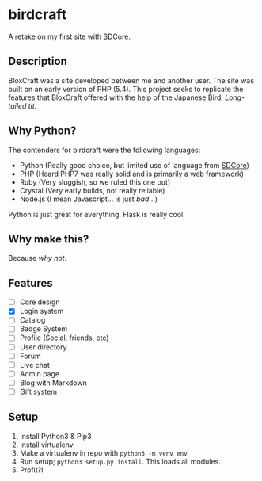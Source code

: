 # birdcraft
A retake on my first site with [SDCore](https://github.com/SDCore).

## Description
BloxCraft was a site developed between me and another user.
The site was built on an early version of PHP (5.4).
This project seeks to replicate the features that BloxCraft offered with the help of the Japanese Bird, *Long-tailed tit*.

## Why Python?
The contenders for birdcraft were the following languages:
* Python (Really good choice, but limited use of language from [SDCore](https://github.com/SDCore))
* PHP (Heard PHP7 was really solid and is primarily a web framework)
* Ruby (Very sluggish, so we ruled this one out)
* Crystal (Very early builds, not really reliable)
* Node.js (I mean Javascript... is just *bad*...)

Python is just great for everything.
Flask is really cool.

## Why make this?
Because *why not*.

## Features
* [ ] Core design
* [x] Login system
* [ ] Catalog
* [ ] Badge System
* [ ] Profile (Social, friends, etc)
* [ ] User directory
* [ ] Forum
* [ ] Live chat
* [ ] Admin page
* [ ] Blog with Markdown
* [ ] Gift system

## Setup
1. Install Python3 & Pip3
2. Install virtualenv
3. Make a virtualenv in repo with `python3 -m venv env`
4. Run setup; `python3 setup.py install`. This loads all modules.
5. Profit?!